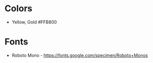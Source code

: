 # Colors

-   Yellow, Gold #FFB800

# Fonts

-   Roboto Mono - https://fonts.google.com/specimen/Roboto+Monos
